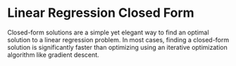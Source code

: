 # Linear Regression Closed Form

Closed-form solutions are a simple yet elegant way to find an optimal solution to a linear regression problem. In most cases, finding a closed-form solution is significantly faster than optimizing using an iterative optimization algorithm like gradient descent.
